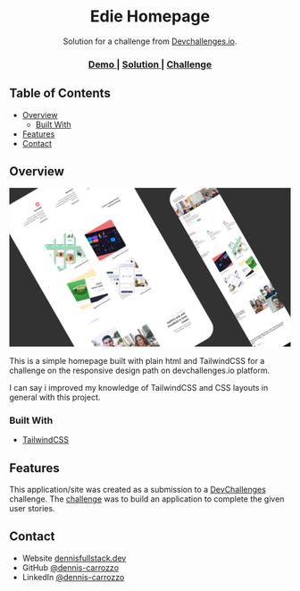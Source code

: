 
<h1 align="center">Edie Homepage</h1>

<div align="center">
   Solution for a challenge from  <a href="http://devchallenges.io" target="_blank">Devchallenges.io</a>.
</div>

<div align="center">
  <h3>
    <a href="https://edie-homepage-challenge.vercel.app/">
      Demo
    </a>
    <span> | </span>
    <a href="https://github.com/dennis-carrozzo/edie_homepage-devchallenges.io">
      Solution
    </a>
    <span> | </span>
    <a href="https://devchallenges.io/challenges/xobQBuf8zWWmiYMIAZe0">
      Challenge
    </a>
  </h3>
</div>

<!-- TABLE OF CONTENTS -->

## Table of Contents

- [Overview](#overview)
  - [Built With](#built-with)
- [Features](#features)
- [Contact](#contact)

<!-- OVERVIEW -->

## Overview

![screenshot](/assets/screenshot.png)

This is a simple homepage built with plain html and TailwindCSS for a challenge on the responsive design path on devchallenges.io platform.

I can say i improved my knowledge of TailwindCSS and CSS layouts in general with this project.

### Built With

<!-- This section should list any major frameworks that you built your project using. Here are a few examples.-->

- [TailwindCSS](https://tailwindcss.com/)

## Features

<!-- List the features of your application or follow the template. Don't share the figma file here :) -->

This application/site was created as a submission to a [DevChallenges](https://devchallenges.io/challenges) challenge. The [challenge](https://devchallenges.io/challenges/xobQBuf8zWWmiYMIAZe0) was to build an application to complete the given user stories.

## Contact

- Website [dennisfullstack.dev](https://dennisfullstack.dev)
- GitHub [@dennis-carrozzo](https://github.com/dennis-carrozzo)
- LinkedIn [@dennis-carrozzo](https://www.linkedin.com/in/dennis-carrozzo/)
